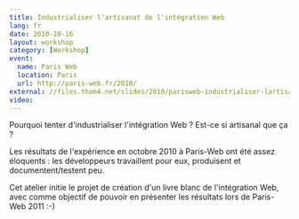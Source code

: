 ```yaml
---
title: Industrialiser l'artisanat de l'intégration Web
lang: fr
date: 2010-10-16
layout: workshop
category: [Workshop]
event:
  name: Paris Web
  location: Paris
  url: http://paris-web.fr/2010/
external: //files.thom4.net/slides/2010/parisweb-industrialiser-lartisanat-de-lintgration-web.pdf
video:
---
```


Pourquoi tenter d'industrialiser l'intégration Web ? Est-ce si artisanal que ça ?

Les résultats de l'expérience en octobre 2010 à Paris-Web ont été assez éloquents : les développeurs travaillent pour eux, produisent et documentent/testent peu.

Cet atelier initie le projet de création d'un livre blanc de l'intégration Web, avec comme objectif de pouvoir en présenter les résultats lors de Paris-Web 2011 :-)
